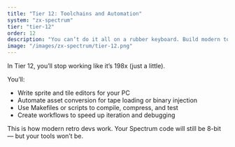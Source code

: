 ```yaml
---
title: "Tier 12: Toolchains and Automation"
system: "zx-spectrum"
tier: "tier-12"
order: 12
description: "You can’t do it all on a rubber keyboard. Build modern tooling to automate asset conversion, map generation, and deployment."
image: "/images/zx-spectrum/tier-12.png"
---
```


In Tier 12, you’ll stop working like it’s 198x (just a little).

You’ll:
- Write sprite and tile editors for your PC
- Automate asset conversion for tape loading or binary injection
- Use Makefiles or scripts to compile, compress, and test
- Create workflows to speed up iteration and debugging

This is how modern retro devs work. Your Spectrum code will still be 8-bit — but your tools won’t be.
